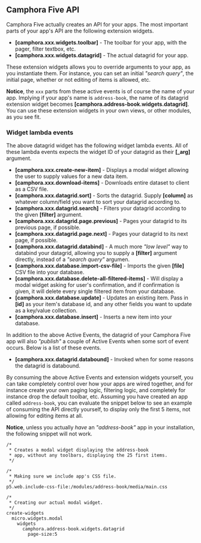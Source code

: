 ## Camphora Five API

Camphora Five actually creates an API for your apps. The most important parts of your app's API are
the following extension widgets.

- __[camphora.xxx.widgets.toolbar]__ - The toolbar for your app, with the pager, filter textbox, etc.
- __[camphora.xxx.widgets.datagrid]__ - The actual datagrid for your app.

These extension widgets allows you to override arguments to your app, as you instantiate them.
For instance, you can set an initial _"search query"_, the initial page, whether or not editing of items
is allowed, etc.

**Notice**, the `xxx` parts from these active events is of course the name of your app. Implying if your
app's name is `address-book`, the name of its datagrid extension widget becomes
__[camphora.address-book.widgets.datagrid]__. You can use these extension widgets in your own views,
or other modules, as you see fit.

### Widget lambda events

The above datagrid widget has the following widget lambda events. All of these lambda events expects the
widget ID of your datagrid as their __[\_arg]__ argument.

- __[camphora.xxx.create-new-item]__ - Displays a modal widget allowing the user to supply values for a new data item.
- __[camphora.xxx.download-items]__ - Downloads entire dataset to client as a CSV file.
- __[camphora.xxx.datagrid.sort]__ - Sorts the datagrid. Supply __[column]__ as whatever column/field you want to sort your datagrid according to.
- __[camphora.xxx.datagrid.search]__ - Filters your datagrid according to the given __[filter]__ argument.
- __[camphora.xxx.datagrid.page.previous]__ - Pages your datagrid to its previous page, if possible.
- __[camphora.xxx.datagrid.page.next]__ - Pages your datagrid to its next page, if possible.
- __[camphora.xxx.datagrid.databind]__ - A much more _"low level"_ way to databind your datagrid, allowing you to supply a __[filter]__ argument directly, instead of a _"search query"_ argumen.
- __[camphora.xxx.database.import-csv-file]__ - Imports the given __[file]__ CSV file into your database.
- __[camphora.xxx.database.delete-all-filtered-items]__ - Will display a modal widget asking for user's confirmation, and if confirmation is given, it will delete every single filtered item from your database.
- __[camphora.xxx.database.update]__ - Updates an existing item. Pass in __[id]__ as your item's database id, and any other fields you want to update as a key/value collection.
- __[camphora.xxx.database.insert]__ - Inserts a new item into your database.

In addition to the above Active Events, the datagrid of your Camphora Five app will also _"publish"_ a couple of
Active Events when some sort of event occurs. Below is a list of these events.

- __[camphora.xxx.datagrid.databound]__ - Invoked when for some reasons the datagrid is databound.

By consuming the above Active Events and extension widgets yourself, you can take completely control over
how your apps are wired together, and for instance create your own paging logic, filtering logic, and completely
for instance drop the default toolbar, etc. Assuming you have created an app called `address-book`, you
can evaluate the snippet below to see an example of consuming the API directly yourself, to display only
the first 5 items, not allowing for editing items at all.

**Notice**, unless you actually _have_ an _"address-book"_ app in your installation, the following
snippet will not work.

```hyperlambda-snippet
/*
 * Creates a modal widget displaying the address-book
 * app, without any toolbars, displaying the 25 first items.
 */

/*
 * Making sure we include app's CSS file.
 */
p5.web.include-css-file:/modules/address-book/media/main.css

/*
 * Creating our actual modal widget.
 */
create-widgets
  micro.widgets.modal
    widgets
      camphora.address-book.widgets.datagrid
        page-size:5
```
